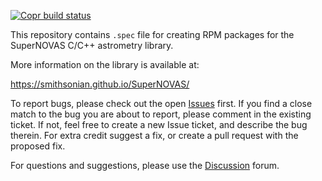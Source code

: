 [![Copr build status](https://copr.fedorainfracloud.org/coprs/attipaci/supernovas/package/supernovas/status_image/last_build.png)](https://copr.fedorainfracloud.org/coprs/attipaci/supernovas/package/supernovas/)

This repository contains `.spec` file for creating RPM packages for the SuperNOVAS C/C++ astrometry library.

More information on the library is available at:

 https://smithsonian.github.io/SuperNOVAS/
 
To report bugs, please check out the open [Issues](https://github.com/Smithsonian/supernovas-rpm-spec/issues) first.
If you find a close match to the bug you are about to report, please comment in the existing ticket. If not, feel
free to create a new Issue ticket, and describe the bug therein. For extra credit suggest a fix, or create a pull 
request with the proposed fix.

For questions and suggestions, please use the [Discussion](https://github.com/Smithsonian/supernovas-rpm-spec/issues) forum.

